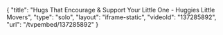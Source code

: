 {
    "title": "Hugs That Encourage & Support Your Little One - Huggies Little Movers",
    "type": "solo",
    "layout": "iframe-static",
    "videoId": "137285892",
    "url": "\/tvpembed\/137285892"
}